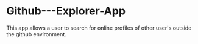 # Github---Explorer-App
This app allows a user to search for online profiles of other user's outside the github environment.
